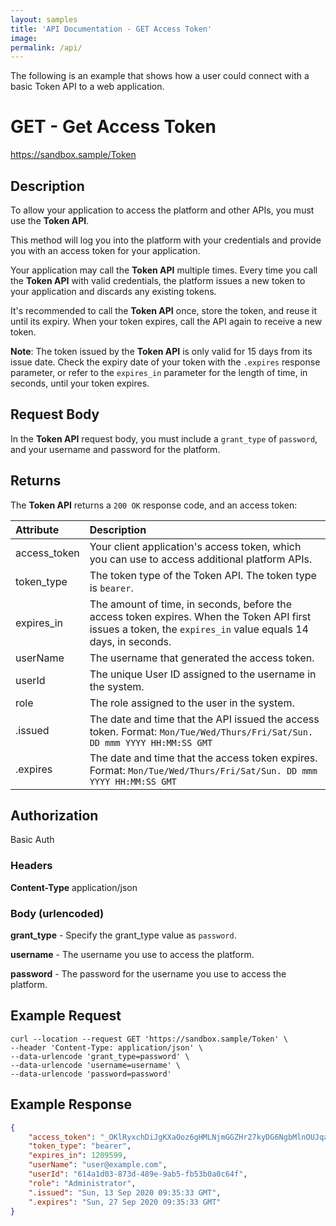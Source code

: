 ```yaml
---
layout: samples
title: 'API Documentation - GET Access Token'
image: 
permalink: /api/
---
```


The following is an example that shows how a user could connect with a basic Token API to a web application. 

# GET - Get Access Token 

https://sandbox.sample/Token 

## Description 

To allow your application to access the platform and other APIs, you must use the **Token API**.

This method will log you into the platform with your credentials and provide you with an access token for your application.

Your application may call the **Token API** multiple times. Every time you call the **Token API** with valid credentials, the platform issues a new token to your application and discards any existing tokens. 

It's recommended to call the **Token API** once, store the token, and reuse it until its expiry. When your token expires, call the API again to receive a new token.

**Note**: The token issued by the **Token API** is only valid for 15 days from its issue date. Check the expiry date of your token with the `.expires` response parameter, or refer to the `expires_in` parameter for the length of time, in seconds, until your token expires.

## Request Body

In the **Token API** request body, you must include a `grant_type` of `password`, and your username and password for the platform.

## Returns

The **Token API** returns a `200 OK` response code, and an access token:

| **Attribute** | **Description** |
| :----------   | :-------------- |
| access_token | Your client application's access token, which you can use to access additional platform APIs. 
| token_type | The token type of the Token API. The token type is `bearer`.
| expires_in | The amount of time, in seconds, before the access token expires. When the Token API first issues a token, the `expires_in` value equals 14 days, in seconds. |
| userName | The username that generated the access token. |
| userId | The unique User ID assigned to the username in the system. | 
| role | The role assigned to the user in the system. | 
| .issued | The date and time that the API issued the access token. Format: `Mon/Tue/Wed/Thurs/Fri/Sat/Sun. DD mmm YYYY HH:MM:SS GMT` 
| .expires | The date and time that the access token expires. Format: `Mon/Tue/Wed/Thurs/Fri/Sat/Sun. DD mmm YYYY HH:MM:SS GMT` |

## Authorization 

Basic Auth 

### Headers 

**Content-Type** application/json 

### Body (urlencoded)

**grant_type** - Specify the grant_type value as `password`. 

**username** - The username you use to access the platform. 

**password** - The password for the username you use to access the platform. 

## Example Request 

```
curl --location --request GET 'https://sandbox.sample/Token' \
--header 'Content-Type: application/json' \
--data-urlencode 'grant_type=password' \
--data-urlencode 'username=username' \
--data-urlencode 'password=password'
```

## Example Response 

```json
{
    "access_token": "_OKlRyxchDiJgKXaOoz6gHMLNjmGGZHr27kyDG6NgbMlnOUJqatgglDePpDCCzRxr1Mj0jtked0pTJDhuJOt1cWeGrigebwvXacwYPJBc2_QxEsgsJX2WMGOvY7TGarhwflE7oDO_0OPU5QrywLZMuBlTGCGOLhwnGYZ9Mb-_EwCxKRl5dAdSd5_1GUeKEa8OpMs7Rm9JuyOfyVmlQWYzebeaPdVC_t4RR9ie8zrcHUEy7n9aHxkh4OXc7DFg4HjaBHAdWFySg0ZCWaCEwVCZggNJSN2XTrMbiWxkp9sMGIKdsMC7JLWk8J94idHfvm0JvjpZ2PtwH-L1aRzwsxqz4u95dp5Zoe9j3YSvqVOhEOEVXHueynpdUnLEvXMJ7Kg-WiwTh4UP7p8z2K1bdsCKaZdIHIjmSbsXmd0NDK-CzusBgpFpFEO5VWa0-2OOuk0KNM_35kxOzHzR9DMsl-lmRB9hFBRjjbHIB_OUeQN_SgJdELCLsqaZSRruHAAREwK7CLv3kwgQY5LTHdh4sxqKcUj8mS4YDOg-zlni5pig24",
    "token_type": "bearer",
    "expires_in": 1209599,
    "userName": "user@example.com",
    "userId": "614a1d03-873d-489e-9ab5-fb53b0a0c64f",
    "role": "Administrator",
    ".issued": "Sun, 13 Sep 2020 09:35:33 GMT",
    ".expires": "Sun, 27 Sep 2020 09:35:33 GMT"
}
```